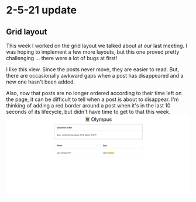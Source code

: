 # 2-5-21 update

## Grid layout
This week I worked on the grid layout we talked about at our last meeting. I was hoping to implement a few more layouts, but this one proved pretty challenging ... there were a lot of bugs at first!

I like this view. Since the posts never move, they are easier to read. But, there are occasionally awkward gaps when a post has disappeared and a new one hasn't been added.

Also, now that posts are no longer ordered according to their time left on the page, it can be difficult to tell when a post is about to disappear. I'm thinking of adding a red border around a post when it's in the last 10 seconds of its lifecycle, but didn't have time to get to that this week.
<img src="../olympus_static/grid_demo.gif">